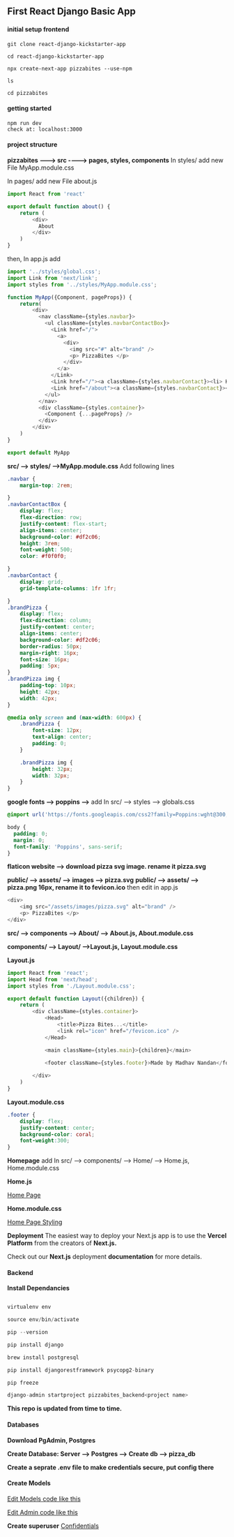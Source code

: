 ## First React Django Basic App

#### initial setup frontend
```
git clone react-django-kickstarter-app

cd react-django-kickstarter-app

npx create-next-app pizzabites --use-npm

ls

cd pizzabites
```
#### getting started
```
npm run dev
check at: localhost:3000
```
#### project structure

**pizzabites ---> src ----> pages, styles, components**
In styles/ add new File MyApp.module.css

In pages/ add new File about.js
```js
import React from 'react'

export default function about() {
    return (
        <div>
          About
        </div>
    )
}
```

then, In app.js add 
```js
import '../styles/global.css';
import Link from 'next/link';
import styles from '../styles/MyApp.module.css';

function MyApp({Component, pageProps}) {
    return(
        <div>
          <nav className={styles.navbar}> 
            <ul className={styles.navbarContactBox}> 
              <Link href="/">
                <a>
                  <div>
                    <img src="#" alt="brand" />
                    <p> PizzaBites </p>
                  </div>
                </a>
              </Link>
              <Link href="/"><a className={styles.navbarContact}><li> Home</li></a></Link>
              <Link href="/about"><a className={styles.navbarContact}><li> About</li></a></Link>
            </ul>
          </nav>
          <div className={styles.container}>
            <Component {...pageProps} />
          </div>
        </div>
    )
}

export default MyApp
```
**src/ --> styles/ -->MyApp.module.css** 
Add following lines

```css
.navbar {
    margin-top: 2rem;

}
.navbarContactBox {
    display: flex;
    flex-direction: row;
    justify-content: flex-start;
    align-items: center;
    background-color: #df2c06;
    height: 3rem;
    font-weight: 500;
    color: #f0f0f0;

}
.navbarContact {
    display: grid;
    grid-template-columns: 1fr 1fr;

}
.brandPizza {
    display: flex;
    flex-direction: column;
    justify-content: center;
    align-items: center;
    background-color: #df2c06;
    border-radius: 50px;
    margin-right: 16px;
    font-size: 16px;
    padding: 5px;
}
.brandPizza img {
    padding-top: 10px;
    height: 42px;
    width: 42px;
}

@media only screen and (max-width: 600px) {
    .brandPizza {
        font-size: 12px;
        text-align: center;
        padding: 0;
    }

    .brandPizza img {
        height: 32px;
        width: 32px;
    }
}

```

**google fonts --> poppins -->**
add In src/ --> styles --> globals.css

```css
@import url('https://fonts.googleapis.com/css2?family=Poppins:wght@300;500;700&display=swap');

body {
  padding: 0;
  margin: 0;
  font-family: 'Poppins', sans-serif;
}

```

**flaticon website --> download pizza svg image. rename it pizza.svg**

**public/ --> assets/ --> images --> pizza.svg**
**public/ --> assets/ --> pizza.png 16px, rename it to fevicon.ico**
then edit in app.js
```js
<div>
    <img src="/assets/images/pizza.svg" alt="brand" />
    <p> PizzaBites </p>
</div>

```
**src/ --> components --> About/ --> About.js, About.module.css**

**components/ --> Layout/ -->Layout.js, Layout.module.css** 

__Layout.js__
```js
import React from 'react';
import Head from 'next/head';
import styles from './Layout.module.css';

export default function Layout({children}) {
    return (
        <div className={styles.container}>
            <Head>
                <title>Pizza Bites...</title>
                <link rel="icon" href="/fevicon.ico" />
            </Head>

            <main className={styles.main}>{children}</main>

            <footer className={styles.footer}>Made by Madhav Nandan</footer>
            
        </div>
    )
}

```

__Layout.module.css__
```css
.footer {
    display: flex;
    justify-content: center;
    background-color: coral;
    font-weight:300;
}
```
**Homepage**
add In src/ --> components/ --> Home/ --> Home.js, Home.module.css

__Home.js__

[Home Page](https://github.com/madhav06/react_django_kickstarter_app/blob/master/pizzabites/src/components/Home/Home.js)

__Home.module.css__

[Home Page Styling](https://github.com/madhav06/react_django_kickstarter_app/blob/master/pizzabites/src/components/Home/Home.module.css)
  
**Deployment**
The easiest way to deploy your Next.js app is to use the __Vercel Platform__ from the creators of __Next.js.__

Check out our __Next.js__ deployment __documentation__ for more details.

#### Backend

**Install Dependancies**
```js

virtualenv env

source env/bin/activate

pip --version

pip install django

brew install postgresql

pip install djangorestframework psycopg2-binary

pip freeze

django-admin startproject pizzabites_backend<project name>

```
**This repo is updated from time to time.**

#### Databases

__Download PgAdmin, Postgres__

**Create Database: Server --> Postgres --> Create db --> pizza_db**

**Create a seprate .env file to make credentials secure, put config there**

#### Create Models
[Edit Models code like this ](https://github.com/madhav06/react_django_kickstarter_app/blob/master/pizzabites_backend/pizza/models.py)

[Edit Admin code like this](https://github.com/madhav06/react_django_kickstarter_app/blob/master/pizzabites_backend/pizza/admin.py)

**Create superuser**
[Confidentials]()





    
  



